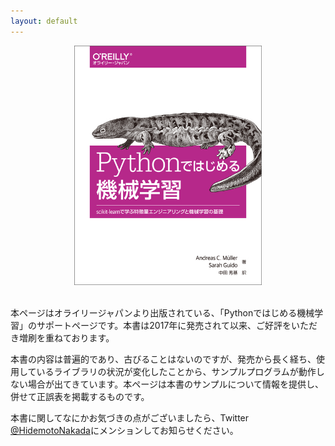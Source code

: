 ```yaml
---
layout: default
---
```


<div align="center">
<img src="./picture_large978-4-87311-798-0.jpeg" width="300px">
</div>

<br>

本ページはオライリージャパンより出版されている、「Pythonではじめる機械学習」のサポートページです。本書は2017年に発売されて以来、ご好評をいただき増刷を重ねております。

本書の内容は普遍的であり、古びることはないのですが、発売から長く経ち、使用しているライブラリの状況が変化したことから、サンプルプログラムが動作しない場合が出てきています。本ページは本書のサンプルについて情報を提供し、
併せて正誤表を掲載するものです。

本書に関してなにかお気づきの点がございましたら、Twitter [@HidemotoNakada](https://twitter.com/hidemotoNakada)にメンションしてお知らせください。








